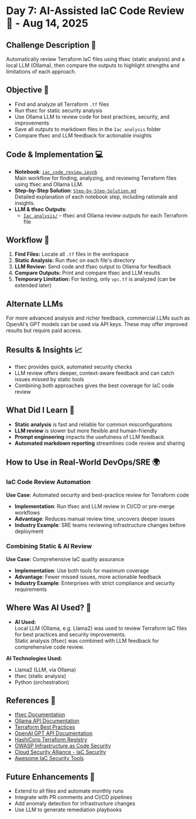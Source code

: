 # Day 7: AI-Assisted IaC Code Review 🤖 - Aug 14, 2025

## Challenge Description 🎯
Automatically review Terraform IaC files using tfsec (static analysis) and a local LLM (Ollama), then compare the outputs to highlight strengths and limitations of each approach.

## Objective 🚀
- Find and analyze all Terraform `.tf` files
- Run tfsec for static security analysis
- Use Ollama LLM to review code for best practices, security, and improvements
- Save all outputs to markdown files in the `Iac analysis` folder
- Compare tfsec and LLM feedback for actionable insights

## Code & Implementation 💻
- **Notebook**: [`iac_code_review.ipynb`](./iac_code_review.ipynb)  
  Main workflow for finding, analyzing, and reviewing Terraform files using tfsec and Ollama LLM.
- **Step-by-Step Solution**: [`Step-by-Step-Solution.md`](./Step-by-Step-Solution.md)  
  Detailed explanation of each notebook step, including rationale and insights.
- **LLM & tfsec Outputs**:  
  - [`Iac analysis/`](./Iac%20analysis/) – tfsec and Ollama review outputs for each Terraform file

## Workflow 🔄
1. **Find Files:** Locate all `.tf` files in the workspace
2. **Static Analysis:** Run tfsec on each file's directory
3. **LLM Review:** Send code and tfsec output to Ollama for feedback
4. **Compare Outputs:** Print and compare tfsec and LLM results
5. **Temporary Limitation:** For testing, only `vpc.tf` is analyzed (can be extended later)
## Alternate LLMs
For more advanced analysis and richer feedback, commercial LLMs such as OpenAI's GPT models can be used via API keys. These may offer improved results but require paid access.
## Results & Insights 📈
- tfsec provides quick, automated security checks
- LLM review offers deeper, context-aware feedback and can catch issues missed by static tools
- Combining both approaches gives the best coverage for IaC code review

## What Did I Learn 🧠
- **Static analysis** is fast and reliable for common misconfigurations
- **LLM review** is slower but more flexible and human-friendly
- **Prompt engineering** impacts the usefulness of LLM feedback
- **Automated markdown reporting** streamlines code review and sharing

## How to Use in Real-World DevOps/SRE 🌍
### IaC Code Review Automation
**Use Case**: Automated security and best-practice review for Terraform code
- **Implementation**: Run tfsec and LLM review in CI/CD or pre-merge workflows
- **Advantage**: Reduces manual review time, uncovers deeper issues
- **Industry Example**: SRE teams reviewing infrastructure changes before deployment

### Combining Static & AI Review
**Use Case**: Comprehensive IaC quality assurance
- **Implementation**: Use both tools for maximum coverage
- **Advantage**: Fewer missed issues, more actionable feedback
- **Industry Example**: Enterprises with strict compliance and security requirements

## Where Was AI Used? 🤖

- **AI Used:**  
  Local LLM (Ollama, e.g. Llama2) was used to review Terraform IaC files for best practices and security improvements.  
  Static analysis (tfsec) was combined with LLM feedback for comprehensive code review.

**AI Technologies Used:**  
- Llama2 (LLM, via Ollama)
- tfsec (static analysis)
- Python (orchestration)


## References 📖
- [tfsec Documentation](https://tfsec.dev/)
- [Ollama API Documentation](https://github.com/ollama/ollama/blob/main/docs/api.md)
- [Terraform Best Practices](https://www.terraform.io/docs)
- [OpenAI GPT API Documentation](https://platform.openai.com/docs/api-reference)
- [HashiCorp Terraform Registry](https://registry.terraform.io/)
- [OWASP Infrastructure as Code Security](https://owasp.org/www-project-infrastructure-as-code-security/)
- [Cloud Security Alliance - IaC Security](https://cloudsecurityalliance.org/artifacts/infrastructure-as-code-security/)
- [Awesome IaC Security Tools](https://github.com/denis256/awesome-iac-security)

## Future Enhancements 🚀
- Extend to all files and automate monthly runs
- Integrate with PR comments and CI/CD pipelines
- Add anomaly detection for infrastructure changes
- Use LLM to generate remediation playbooks


